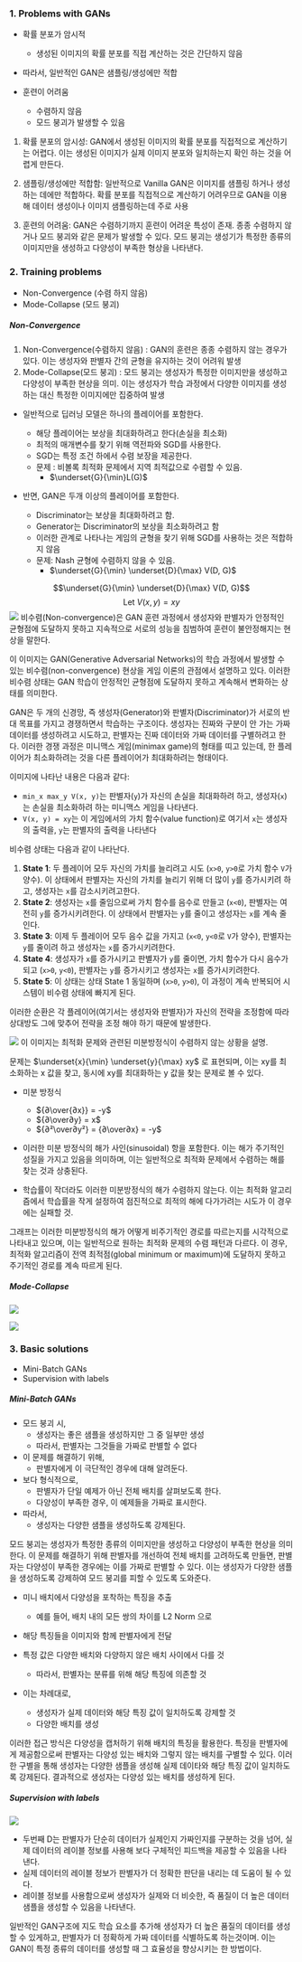 

### 1. Problems with GANs

- 확률 분포가 암시적 
	- 생성된 이미지의 확률 분포를 직접 계산하는 것은 간단하지 않음

- 따라서, 일반적인 GAN은 샘플링/생성에만 적합 

- 훈련이 어려움 
	- 수렴하지 않음
	- 모드 붕괴가 발생할 수 있음 
	
1. 확률 분포의 암시성: GAN에서 생성된 이미지의 확률 분포를 직접적으로 계산하기는 어렵다. 이는 생성된 이미지가 실제 이미지 분포와 일치하는지 확인 하는 것을 어렵게 만든다.

2. 샘플링/생성에만 적합함: 일반적으로 Vanilla GAN은 이미지를 샘플링 하거나 생성하는 데에만 적합하다. 확률 분포를 직접적으로 계산하기 어려우므로 GAN을 이용해 데이터 생성이나 이미지 샘플링하는데 주로 사용

3. 훈련의 어려움: GAN은 수렴하기까지 훈련이 어려운 특성이 존재. 종종 수렴하지 않거나 모드 붕괴와 같은 문제가 발생할 수 있다. 모드 붕괴는 생성기가 특정한 종류의 이미지만을 생성하고 다양성이 부족한 형상을 나타낸다.



### 2. Training problems

- Non-Convergence (수렴 하지 않음)
- Mode-Collapse (모드 붕괴)

##### Non-Convergence
1. Non-Convergence(수렴하지 않음) : GAN의 훈련은 종종 수렴하지 않는 경우가 있다. 이는 생성자와 판별자 간의 균형을 유지하는 것이 어려워 발생
2. Mode-Collapse(모드 붕괴) : 모드 붕괴는 생성자가 특정한 이미지만을 생성하고 다양성이 부족한 현상을 의미. 이는 생성자가 학습 과정에서 다양한 이미지를 생성하는 대신 특정한 이미지에만 집중하여 발생 


- 일반적으로 딥러닝 모델은 하나의 플레이어를 포함한다.
	- 해당 플레이어는 보상을 최대화하려고 한다(손실을 최소화)
	- 최적의 매개변수를 찾기 위해 역전파와 SGD를 사용한다.
	- SGD는 특정 조건 하에서 수렴 보장을 제공한다.
	- 문제 : 비볼록 최적화 문제에서 지역 최적값으로 수렴할 수 있음.
		- $\underset{G}{\min}L(G)$  

- 반면, GAN은 두개 이상의 플레이어를 포함한다.
	- Discriminator는 보상을 최대화하려고 함.
	- Generator는 Discriminator의 보상을 최소화하려고 함
	- 이러한 관계로 나타나는 게임의 균형을 찾기 위해 SGD를 사용하는 것은 적합하지 않음 
	- 문제: Nash 균형에 수렴하지 않을 수 있음.
		- $\underset{G}{\min} \underset{D}{\max} V(D, G)$


$$\underset{G}{\min} \underset{D}{\max} V(D, G)$$
$$\text{Let } V(x, y) = xy$$
![](../../Data/Models/GANs/5.IssuesInGANs/1.png)
비수렴(Non-convergence)은 GAN 훈련 과정에서 생성자와 판별자가 안정적인 균형점에 도달하지 못하고 지속적으로 서로의 성능을 침범하여 훈련이 불안정해지는 현상을 말한다.

이 이미지는 GAN(Generative Adversarial Networks)의 학습 과정에서 발생할 수 있는 비수렴(non-convergence) 현상을 게임 이론의 관점에서 설명하고 있다. 이러한 비수렴 상태는 GAN 학습이 안정적인 균형점에 도달하지 못하고 계속해서 변화하는 상태를 의미한다.

GAN은 두 개의 신경망, 즉 생성자(Generator)와 판별자(Discriminator)가 서로의 반대 목표를 가지고 경쟁하면서 학습하는 구조이다. 생성자는 진짜와 구분이 안 가는 가짜 데이터를 생성하려고 시도하고, 판별자는 진짜 데이터와 가짜 데이터를 구별하려고 한다. 이러한 경쟁 과정은 미니맥스 게임(minimax game)의 형태를 띠고 있는데, 한 플레이어가 최소화하려는 것을 다른 플레이어가 최대화하려는 형태이다.

이미지에 나타난 내용은 다음과 같다:
- `min_x max_y V(x, y)`는 판별자(`y`)가 자신의 손실을 최대화하려 하고, 생성자(`x`)는 손실을 최소화하려 하는 미니맥스 게임을 나타낸다.
- `V(x, y) = xy`는 이 게임에서의 가치 함수(value function)로 여기서 `x`는 생성자의 출력을, `y`는 판별자의 출력을 나타낸다

비수렴 상태는 다음과 같이 나타난다.

1. **State 1**: 두 플레이어 모두 자신의 가치를 늘리려고 시도 (`x>0`, `y>0`로 가치 함수 `V`가 양수). 이 상태에서 판별자는 자신의 가치를 늘리기 위해 더 많이 `y`를 증가시키려 하고, 생성자는 `x`를 감소시키려고한다.
2. **State 2**: 생성자는 `x`를 줄임으로써 가치 함수를 음수로 만들고 (`x<0`), 판별자는 여전히 `y`를 증가시키려한다. 이 상태에서 판별자는 `y`를 줄이고 생성자는 `x`를 계속 줄인다.
3. **State 3**: 이제 두 플레이어 모두 음수 값을 가지고 (`x<0`, `y<0`로 `V`가 양수), 판별자는 `y`를 줄이려 하고 생성자는 `x`를 증가시키려한다.
4. **State 4**: 생성자가 `x`를 증가시키고 판별자가 `y`를 줄이면, 가치 함수가 다시 음수가 되고 (`x>0`, `y<0`), 판별자는 `y`를 증가시키고 생성자는 `x`를 증가시키려한다.
5. **State 5**: 이 상태는 상태 State 1 동일하며 (`x>0`, `y>0`), 이 과정이 계속 반복되어 시스템이 비수렴 상태에 빠지게 된다.

이러한 순환은 각 플레이어(여기서는 생성자와 판별자)가 자신의 전략을 조정함에 따라 상대방도 그에 맞추어 전략을 조정
해야 하기 때문에 발생한다.



![](../../Data/Models/GANs/5.IssuesInGANs/2.png)
이 이미지는 최적화 문제와 관련된 미분방정식이 수렴하지 않는 상황을 설명.


문제는 $\underset{x}{\min} \underset{y}{\max} xy$ 로 표현되며, 이는 xy를 최소화하는 x 값을 찾고, 동시에 xy를 최대화하는 y 값을 찾는 문제로 볼 수 있다.

- 미분 방정식
  - ${∂\over{∂x}} = -y$
  - ${∂\over∂y} = x$
  - ${∂²\over∂y²} = {∂\over∂x} = -y$

- 이러한 미분 방정식의 해가 사인(sinusoidal) 항을 포함한다. 이는 해가 주기적인 성질을 가지고 있음을 의미하며, 이는 일반적으로 최적화 문제에서 수렴하는 해를 찾는 것과 상충된다.

- 학습률이 작더라도 이러한 미분방정식의 해가 수렴하지 않는다. 이는 최적화 알고리즘에서 학습률을 작게 설정하여 점진적으로 최적의 해에 다가가려는 시도가 이 경우에는 실패할 것.

그래프는 이러한 미분방정식의 해가 어떻게 비주기적인 경로를 따르는지를 시각적으로 나타내고 있으며, 이는 일반적으로 원하는 최적화 문제의 수렴 패턴과 다르다. 이 경우, 최적화 알고리즘이 전역 최적점(global minimum or maximum)에 도달하지 못하고 주기적인 경로를 계속 따르게 된다.



##### Mode-Collapse
![](../../Data/Models/GANs/5.IssuesInGANs/3.png)

![](../../Data/Models/GANs/5.IssuesInGANs/4.png)




### 3. Basic solutions

- Mini-Batch GANs
- Supervision with labels

##### Mini-Batch GANs
- 모드 붕괴 시,
	- 생성자는 좋은 샘플을 생성하지만 그 중 일부만 생성
	- 따라서, 판별자는 그것들을 가짜로 판별할 수 없다
- 이 문제를 해결하기 위해,
	- 판별자에게 이 극단적인 경우에 대해 알려둔다.
- 보다 형식적으로,
	- 판별자가 단일 예제가 아닌 전체 배치를 살펴보도록 한다.
	- 다양성이 부족한 경우, 이 예제들을 가짜로 표시한다.
- 따라서, 
	- 생성자는 다양한 샘플을 생성하도록 강제된다. 

모드 붕괴는 생성자가 특정한 종류의 이미지만을 생성하고 다양성이 부족한 현상을 의미한다. 이 문제를 해결하기 위해 판별자를 개선하여 전체 배치를 고려하도록 만들면, 판별자는 다양성이 부족한 경우에는 이를 가짜로 판별할 수 있다. 
이는 생성자가 다양한 샘플을 생성하도록 강제하여 모드 붕괴를 피할 수 있도록 도와준다. 


- 미니 배치에서 다양성을 포착하는 특징을 추출 
	- 예를 들어, 배치 내의 모든 쌍의 차이를 L2 Norm 으로
- 해당 특징들을 이미지와 함께 판별자에게 전달 
	
-  특정 값은 다양한 배치와 다양하지 않은 배치 사이에서 다를 것
	- 따라서, 판별자는 분류를 위해 해당 특징에 의존할 것
- 이는 차례대로,
	- 생성자가 실제 데이터와 해당 특징 값이 일치하도록 강제할 것
	- 다양한 배치를 생성 

이러한 접근 방식은 다양성을 캡처하기 위해 배치의 특징을 활용한다. 특징을 판별자에게 제공함으로써 판별자는 다양성 있는 배치와 그렇지 않는 배치를 구별할 수 있다. 이러한 구별을 통해 생성자는 다양한 샘플을 생성해 실제 데이타와 해당 특징 값이 일치하도록 강제된다. 결과적으로 생성자는 다양성 있는 배치를 생성하게 된다.


##### Supervision with labels

![](../../Data/Models/GANs/5.IssuesInGANs/5.png)

- 두번째 D는 판별자가 단순히 데이터가 실제인지 가짜인지를 구분하는 것을 넘어, 실제 데이터의 레이블 정보를 사용해 보다 구체적인 피드백을 제공할 수 있음을 나타낸다.
- 실제 데이터의 레이블 정보가 판별자가 더 정확한 판단을 내리는 데 도움이 될 수 있다.
- 레이블 정보를 사용함으로써 생성자가 실제와 더 비슷한, 즉 품질이 더 높은 데이터 샘플을 생성할 수 있음을 나타낸다.

일반적인 GAN구조에 지도 학습 요소를 추가해 생성자가 더 높은 품질의 데이터를 생성할 수 있게하고, 판별자가 더 정확하게 가짜 데이터를 식별하도록 하는것이며. 이는 GAN이 특정 종류의 데이터를 생성할 때 그 효율성을 향상시키는 한 방법이다.





